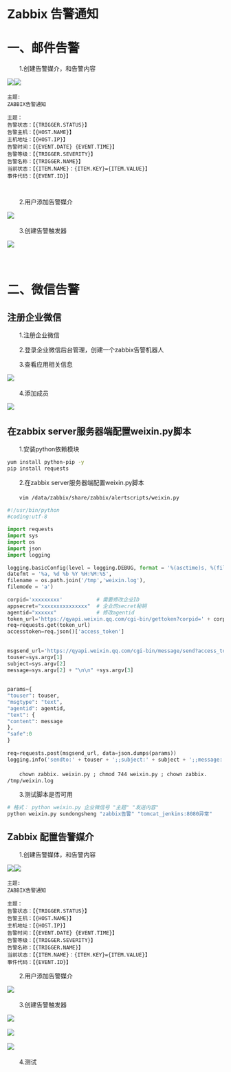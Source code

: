 # Zabbix 告警通知

# 一、邮件告警

　　1.创建告警媒介，和告警内容

​![](assets/image-20221127214726115-20230610173809-aqzlx3p.png)​​![](assets/image-20221127214732068-20230610173809-jlrixou.png)​

```text
主题: 
ZABBIX告警通知

主题：
告警状态：【{TRIGGER.STATUS}】
告警主机：【{HOST.NAME}】
主机地址：【{HOST.IP}】
告警时间：【{EVENT.DATE} {EVENT.TIME}】
告警等级：【{TRIGGER.SEVERITY}】
告警名称：【{TRIGGER.NAME}】
当前状态：【{ITEM.NAME}：{ITEM.KEY}={ITEM.VALUE}】
事件代码：【{EVENT.ID}】



```

　　2.用户添加告警媒介

​![](assets/image-20221127214738004-20230610173809-mskam1c.png)​

　　3.创建告警触发器

​![](assets/image-20221127214743698-20230610173809-j8p2mx5.png)​

　　‍

# 二、微信告警

## 注册企业微信

　　1.注册企业微信

　　2.登录企业微信后台管理，创建一个zabbix告警机器人

　　3.查看应用相关信息

​![](assets/image-20221127214750955-20230610173809-g3pkqs2.png)​

　　4.添加成员

​![](assets/image-20221127214757563-20230610173809-4vkm8tg.png)​

## 在zabbix server服务器端配置weixin.py脚本

　　1.安装python依赖模块

```bash
yum install python-pip -y
pip install requests
```

　　2.在zabbix server服务器端配置weixin.py脚本

　　`vim /data/zabbix/share/zabbix/alertscripts/weixin.py`

```python
#!/usr/bin/python
#coding:utf-8
 
import requests
import sys
import os
import json
import logging
 
logging.basicConfig(level = logging.DEBUG, format = '%(asctime)s, %(filename)s, %(levelname)s, %(message)s',
datefmt = '%a, %d %b %Y %H:%M:%S',
filename = os.path.join('/tmp','weixin.log'), 
filemode = 'a')
 
corpid='xxxxxxxxx'           # 需要修改企业ID
appsecret="xxxxxxxxxxxxxxx"  # 企业的secret秘钥
agentid="xxxxxx"             # 修改agentid
token_url='https://qyapi.weixin.qq.com/cgi-bin/gettoken?corpid=' + corpid + '&corpsecret=' + appsecret
req=requests.get(token_url)
accesstoken=req.json()['access_token']
 
 
msgsend_url='https://qyapi.weixin.qq.com/cgi-bin/message/send?access_token=' + accesstoken
touser=sys.argv[1]
subject=sys.argv[2]
message=sys.argv[2] + "\n\n" +sys.argv[3]
 
 
params={
"touser": touser,
"msgtype": "text",
"agentid": agentid,
"text": {
"content": message
},
"safe":0
}
 
req=requests.post(msgsend_url, data=json.dumps(params))
logging.info('sendto:' + touser + ';;subject:' + subject + ';;message:' + message)
```

　　`chown zabbix. weixin.py ; chmod 744 weixin.py ; chown zabbix. /tmp/weixin.log`

　　3.测试脚本是否可用

```bash
# 格式： python weixin.py 企业微信号 "主题" "发送内容"
python weixin.py sundongsheng "zabbix告警" "tomcat_jenkins:8080异常"

```

## Zabbix 配置告警媒介

　　1.创建告警媒体，和告警内容

​![](assets/image-20221127214806057-20230610173809-uafexqr.png)​​![](assets/image-20221127214813373-20230610173809-eaxjsvg.png)​

```zabbix
主题: 
ZABBIX告警通知

主题：
告警状态：【{TRIGGER.STATUS}】
告警主机：【{HOST.NAME}】
主机地址：【{HOST.IP}】
告警时间：【{EVENT.DATE} {EVENT.TIME}】
告警等级：【{TRIGGER.SEVERITY}】
告警名称：【{TRIGGER.NAME}】
当前状态：【{ITEM.NAME}：{ITEM.KEY}={ITEM.VALUE}】
事件代码：【{EVENT.ID}】

```

　　2.用户添加告警媒介

​![](assets/image-20221127214820865-20230610173809-eqekxew.png)​

　　3.创建告警触发器

​![](assets/image-20221127214827561-20230610173809-bvzuvnf.png)​

​![](assets/image-20221127214834557-20230610173809-v0p8sbr.png)​

​![](assets/image-20221127214841166-20230610173809-qjt3239.png)​

　　4.测试
